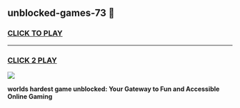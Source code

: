 
## unblocked-games-73 👋
<h3>
<a href="https://premium.freeplayer.one?title=unblocked-games-73&ref=14F">CLICK TO PLAY</a></h3>
<hr>

<h3>
<a href="https://premium.freeplayer.one?title=unblocked-games-73&ref=14F">CLICK 2 PLAY</a>
  
</h3>

<a href="https://premium.freeplayer.one?title=unblocked-games-73&ref=12F/"><img src="https://clearcache.store/games.png"></a>


**worlds hardest game unblocked: Your Gateway to Fun and Accessible Online Gaming**
